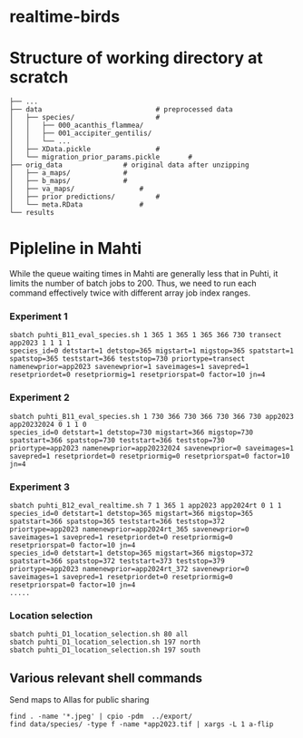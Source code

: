 # realtime-birds

# Structure of working directory at scratch

    ├── ...
    ├── data                      		# preprocessed data
    │   ├── species/          			# 
    │   │   ├── 000_acanthis_flammea/
    │   │   ├── 001_accipiter_gentilis/
    │   │   └── ...
    │   ├── XData.pickle	       		# 
    │   └── migration_prior_params.pickle       # 
    ├── orig_data				# original data after unzipping 
    │   ├── a_maps/				# 
    │   ├── b_maps/				# 
    │   ├── va_maps/				# 
    │   ├── prior predictions/			# 
    │   └── meta.RData     			# 
    └── results

# Pipleline in Mahti

While the queue waiting times in Mahti are generally less that in Puhti, it limits the number of batch jobs to 200. Thus, we need to run each command effectively twice with different array job index ranges.

### Experiment 1
```console
sbatch puhti_B11_eval_species.sh 1 365 1 365 1 365 366 730 transect app2023 1 1 1 1
species_id=0 detstart=1 detstop=365 migstart=1 migstop=365 spatstart=1 spatstop=365 teststart=366 teststop=730 priortype=transect namenewprior=app2023 savenewprior=1 saveimages=1 savepred=1 resetpriordet=0 resetpriormig=1 resetpriorspat=0 factor=10 jn=4
```

### Experiment 2
```console
sbatch puhti_B11_eval_species.sh 1 730 366 730 366 730 366 730 app2023 app20232024 0 1 1 0
species_id=0 detstart=1 detstop=730 migstart=366 migstop=730 spatstart=366 spatstop=730 teststart=366 teststop=730 priortype=app2023 namenewprior=app20232024 savenewprior=0 saveimages=1 savepred=1 resetpriordet=0 resetpriormig=0 resetpriorspat=0 factor=10 jn=4
```

### Experiment 3
```console
sbatch puhti_B12_eval_realtime.sh 7 1 365 1 app2023 app2024rt 0 1 1
species_id=0 detstart=1 detstop=365 migstart=366 migstop=365 spatstart=366 spatstop=365 teststart=366 teststop=372 priortype=app2023 namenewprior=app2024rt_365 savenewprior=0 saveimages=1 savepred=1 resetpriordet=0 resetpriormig=0 resetpriorspat=0 factor=10 jn=4
species_id=0 detstart=1 detstop=365 migstart=366 migstop=372 spatstart=366 spatstop=372 teststart=373 teststop=379 priortype=app2023 namenewprior=app2024rt_372 savenewprior=0 saveimages=1 savepred=1 resetpriordet=0 resetpriormig=0 resetpriorspat=0 factor=10 jn=4
.....
```

### Location selection
```console
sbatch puhti_D1_location_selection.sh 80 all
sbatch puhti_D1_location_selection.sh 197 north
sbatch puhti_D1_location_selection.sh 197 south
```


## Various relevant shell commands

Send maps to Allas for public sharing
```console
find . -name '*.jpeg' | cpio -pdm  ../export/
find data/species/ -type f -name *app2023.tif | xargs -L 1 a-flip
```
